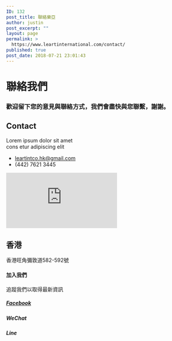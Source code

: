 ```yaml
---
ID: 132
post_title: 聯絡樂亞
author: justin
post_excerpt: ""
layout: page
permalink: >
  https://www.leartinternational.com/contact/
published: true
post_date: 2018-07-21 23:01:43
---
```

<h1>聯絡我們</h1>		
			<h3>歡迎留下您的意見與聯絡方式，我們會盡快與您聯繫，謝謝。</h3>		
			<h2>Contact</h2>		
			<p>Lorem ipsum dolor sit amet</br>cons etur adipiscing elit</p>		
					<ul>
							<li >
					<a href="leartintco.hk@gmail.com">						
										leartintco.hk@gmail.com
											</a>
									</li>
								<li >
										(442) 7621 3445
									</li>
						</ul>
			<iframe frameborder="0" scrolling="no" marginheight="0" marginwidth="0" src="https://maps.google.com/maps?q=%E9%A6%99%E6%B8%AF%E6%97%BA%E8%A7%92%E5%BD%8C%E6%95%A6%E9%81%93582-592%E8%99%9F&amp;t=m&amp;z=14&amp;output=embed&amp;iwloc=near" aria-label="香港旺角彌敦道582-592號"></iframe>		
			<h2>香港</h2>		
			<p>香港旺角彌敦道582-592號</p>		
			<h4>加入我們</h4>		
			<p>追蹤我們以取得最新資訊</p>		
			<a href="https://www.facebook.com/leartpass/" target="_blank">
			</a>
			<h5><a href="https://www.facebook.com/leartpass/">Facebook</a></h5>		
			<h5>WeChat</h5>		
			<h5>Line</h5>